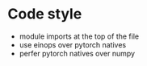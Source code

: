 # Code style
- module imports at the top of the file
- use einops over pytorch natives
- perfer pytorch natives over numpy
